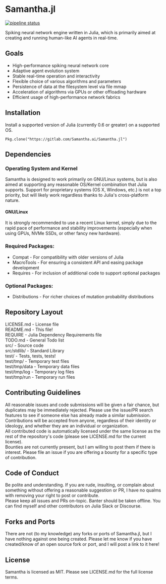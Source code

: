 # Samantha.jl

[![pipeline status](https://gitlab.com/Samantha.ai/Samantha.jl/badges/master/pipeline.svg)](https://gitlab.com/Samantha.ai/Samantha.jl/commits/master)

Spiking neural network engine written in Julia, which is primarily aimed at creating and running human-like AI agents in real-time.

## Goals
* High-performance spiking neural network core  
* Adaptive agent evolution system  
* Stable real-time operation and interactivity  
* Flexible choice of various algorithms and parameters  
* Persistence of data at the filesystem level via file mmap  
* Acceleration of algorithms via GPUs or other offloading hardware  
* Efficient usage of high-performance network fabrics  

## Installation
Install a supported version of Julia (currently 0.6 or greater) on a supported OS.  
```
Pkg.clone("https://gitlab.com/Samantha.ai/Samantha.jl")
```

## Dependencies
### Operating System and Kernel
Samantha is designed to work primarily on GNU/Linux systems, but is also aimed at supporting any reasonable OS/Kernel combination that Julia supports. Support for proprietary systems (OS X, Windows, etc.) is not a top priority, but will likely work regardless thanks to Julia's cross-platform nature.  

#### GNU/Linux
It is strongly recommended to use a recent Linux kernel, simply due to the rapid pace of performance and stability improvements (especially when using GPUs, NVMe SSDs, or other fancy new hardware).  

### Required Packages:
* Compat - For compatibility with older versions of Julia  
* MacroTools - For ensuring a consistent API and easing package development  
* Requires - For inclusion of additional code to support optional packages  

### Optional Packages:
* Distributions - For richer choices of mutation probability distributions  

## Repository Layout
LICENSE.md - License file  
README.md - This file!  
REQUIRE - Julia Dependency Requirements file  
TODO.md - General Todo list  
src/ - Source code  
src/stdlib/ - Standard Library  
test/ - Tests, tests, tests!  
test/tmp/ - Temporary test files  
test/tmp/data - Temporary data files  
test/tmp/log - Temporary log files  
test/tmp/run - Temporary run files  

## Contributing Guidelines
All reasonable issues and code submissions will be given a fair chance, but duplicates may be immediately rejected. Please use the issue/PR search features to see if someone else has already made a similar submission.  
Contributions will be accepted from anyone, regardless of their identity or ideology, and whether they are an individual or organization.  
All contributed code is automatically licensed under the same license as the rest of the repository's code (please see LICENSE.md for the current license).  
Bounties are not currently present, but I am willing to post them if there is interest. Please file an issue if you are offering a bounty for a specific type of contribution.  

## Code of Conduct
Be polite and understanding. If you are rude, insulting, or complain about something without offering a reasonable suggestion or PR, I have no qualms with removing your right to post or contribute.  
Please keep all issues and PRs on-topic. Banter should be taken offline. You can find myself and other contributors on Julia Slack or Discourse.  

## Forks and Ports
There are not (to my knowledge) any forks or ports of Samantha.jl, but I have nothing against one being created. Please let me know if you have created/know of an open source fork or port, and I will post a link to it here!

## License
Samantha is licensed as MIT. Please see LICENSE.md for the full license terms.
